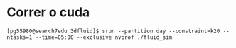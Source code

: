 # Correr o cuda

```
[pg55980@search7edu 3dfluid]$ srun --partition day --constraint=k20 --ntasks=1 --time=05:00 --exclusive nvprof ./fluid_sim
```